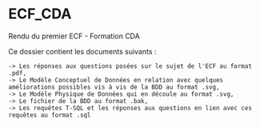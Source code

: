 # ECF_CDA
Rendu du premier ECF - Formation CDA

Ce dossier contient les documents suivants :

    -> Les réponses aux questions posées sur le sujet de l'ECF au format .pdf,
    -> Le Modèle Conceptuel de Données en relation avec quelques améliorations possibles vis à vis de la BDD au format .svg,
    -> Le Modèle Physique de Données qui en découle au format .svg,
    -> Le fichier de la BDD au format .bak,
    -> Les requêtes T-SQL et les réponses aux questions en lien avec ces requêtes au format .sql
